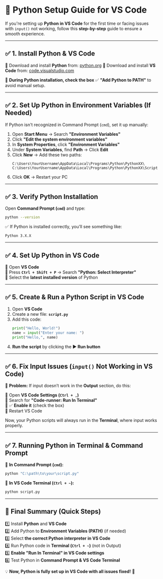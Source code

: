 # 🚀 Python Setup Guide for VS Code

If you're setting up **Python in VS Code** for the first time or facing issues with `input()` not working, follow this **step-by-step** guide to ensure a smooth experience.

---

## ✅ 1. Install Python & VS Code

🔹 Download and install **Python** from: [python.org](https://www.python.org/downloads/)
🔹 Download and install **VS Code** from: [code.visualstudio.com](https://code.visualstudio.com/)

🛑 **During Python installation, check the box** ✅ **"Add Python to PATH"** to avoid manual setup.

---

## ✅ 2. Set Up Python in Environment Variables (If Needed)

If Python isn't recognized in Command Prompt (`cmd`), set it up manually:

1. Open **Start Menu** → Search **"Environment Variables"**
2. Click **"Edit the system environment variables"**
3. In **System Properties**, click **"Environment Variables"**
4. Under **System Variables**, find **Path** → Click **Edit**
5. Click **New** → Add these two paths:
   ```
   C:\Users\YourUsername\AppData\Local\Programs\Python\PythonXX\
   C:\Users\YourUsername\AppData\Local\Programs\Python\PythonXX\Scripts\
   ```
6. Click **OK** → Restart your PC

---

## ✅ 3. Verify Python Installation

Open **Command Prompt (****`cmd`****)** and type:

```sh
python --version
```

✅ If Python is installed correctly, you’ll see something like:

```
Python 3.X.X
```

---

## ✅ 4. Set Up Python in VS Code

🔹 Open **VS Code**\
🔹 Press **`Ctrl + Shift + P`** → Search **"Python: Select Interpreter"**\
🔹 Select the **latest installed version** of Python

---

## ✅ 5. Create & Run a Python Script in VS Code

1. Open **VS Code**
2. Create a new file: **`script.py`**
3. Add this code:
   ```python
   print("Hello, World!")
   name = input("Enter your name: ")
   print("Hello,", name)
   ```
4. **Run the script** by clicking the **▶ Run button**

---

## ✅ 6. Fix Input Issues (`input()` Not Working in VS Code)

📌 **Problem:** If input doesn’t work in the **Output** section, do this:

🔹 Open **VS Code Settings (****`Ctrl + ,`****)**\
🔹 Search for **"Code-runner: Run In Terminal"**\
🔹 ✅ **Enable it** (check the box)\
🔹 Restart VS Code

Now, your Python scripts will always run in the **Terminal**, where input works properly.

---

## ✅ 7. Running Python in Terminal & Command Prompt

🔹 **In Command Prompt (****`cmd`****):**

```sh
python "C:\path\to\your\script.py"
```

🔹 **In VS Code Terminal (****`Ctrl + ~`****):**

```sh
python script.py
```

---

## 🎯 Final Summary (Quick Steps)

1️⃣ Install **Python** and **VS Code**\
2️⃣ Add Python to **Environment Variables (PATH)** (if needed)\
3️⃣ Select **the correct Python interpreter in VS Code**\
4️⃣ Run Python code in **Terminal (****`Ctrl + ~`****)** (not in Output)\
5️⃣ **Enable "Run In Terminal" in VS Code settings**\
6️⃣ Test Python in **Command Prompt & VS Code Terminal**

💡 **Now, Python is fully set up in VS Code with all issues fixed!** 🚀

